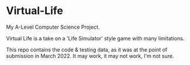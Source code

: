 # Virtual-Life
My A-Level Computer Science Project.


Virtual Life is a take on a 'Life Simulator' style game with many limitations.

This repo contains the code & testing data, as it was at the point of submission in March 2022. It may work, it may not work, I'm not sure. 

